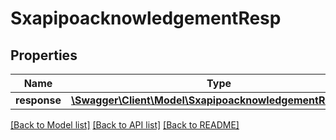 # SxapipoacknowledgementResp

## Properties
Name | Type | Description | Notes
------------ | ------------- | ------------- | -------------
**response** | [**\Swagger\Client\Model\SxapipoacknowledgementResponse**](SxapipoacknowledgementResponse.md) |  | [optional] 

[[Back to Model list]](../README.md#documentation-for-models) [[Back to API list]](../README.md#documentation-for-api-endpoints) [[Back to README]](../README.md)


